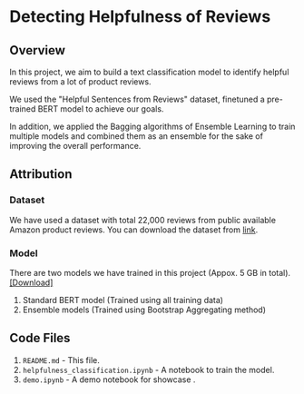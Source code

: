 # Detecting Helpfulness of Reviews

## Overview
In this project, we aim to build a text classification model to identify helpful reviews from a lot of product reviews.  

We used the "Helpful Sentences from Reviews" dataset, finetuned a pre-trained BERT model to achieve our goals.

In addition, we applied the Bagging algorithms of Ensemble Learning to train multiple models and combined them as an ensemble for the sake of improving the overall performance.


## Attribution
### Dataset
We have used a dataset with total 22,000 reviews from public available Amazon product reviews.
You can download the dataset from [link](https://registry.opendata.aws/helpful-sentences-from-reviews/).

### Model 
There are two models we have trained in this project (Appox. 5 GB in total). [[Download]](https://drive.google.com/file/d/1himxiANL5J_29KgKoMirBGanJUj1JyUL/view?usp=share_link)
1. Standard BERT model (Trained using all training data) 
2. Ensemble models (Trained using Bootstrap Aggregating method)

## Code Files
1. `README.md` - This file.
2. `helpfulness_classification.ipynb` - A notebook to train the model.
3. `demo.ipynb` - A demo notebook for showcase .